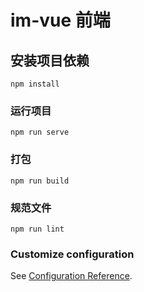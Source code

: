 # im-vue 前端

## 安装项目依赖
```
npm install
```

### 运行项目
```
npm run serve
```

### 打包
```
npm run build
```

### 规范文件
```
npm run lint
```

### Customize configuration
See [Configuration Reference](https://cli.vuejs.org/config/).
